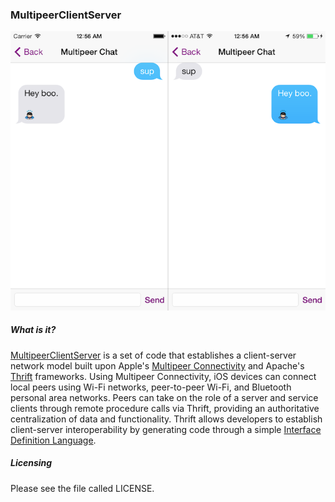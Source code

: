 ### MultipeerClientServer ###

![Example](Example.png)

##### What is it? #####

[MultipeerClientServer](https://github.com/mstultz/MultipeerClientServer "MultipeerClientServer") is a set of code that establishes a client-server network model built upon Apple's [Multipeer Connectivity](https://developer.apple.com/library/ios/documentation/MultipeerConnectivity/Reference/MultipeerConnectivityFramework/Introduction/Introduction.html "MultipeerConnectivity") and Apache's [Thrift](https://github.com/apache/thrift "Thrift") frameworks. Using Multipeer Connectivity, iOS devices can connect local peers using Wi-Fi networks, peer-to-peer Wi-Fi, and Bluetooth personal area networks. Peers can take on the role of a server and service clients through remote procedure calls via Thrift, providing an authoritative centralization of data and functionality. Thrift allows developers to establish client-server interoperability by generating code through a simple [Interface Definition Language](http://thrift.apache.org/docs/idl "Interface Definition Language").

##### Licensing #####

Please see the file called LICENSE.
